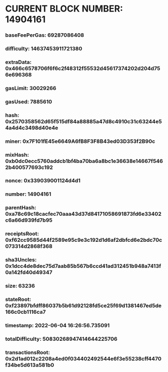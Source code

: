 # CURRENT BLOCK NUMBER: 14904161

### baseFeePerGas: 69287086408
### difficulty: 14637453911721380
### extraData: 0x466c6578706f6f6c2f48312f55532d45617374202d204d756e696368
### gasLimit: 30029266
### gasUsed: 7885610
### hash: 0x2570358562d65f515df84a88885a47d8c4910c31c63244e54a4d4c3498d40e4e
### miner: 0x7F101fE45e6649A6fB8F3F8B43ed03D353f2B90c
### mixHash: 0xb0dc0ecc5760addcb1bf4ba70ba6a8bc1e36638e14667f5462b400577693c192
### nonce: 0x339039001124d4d1
### number: 14904161
### parentHash: 0xa78c69c18cacfec70aaa43d37d84171058691873fd6e33402c6a66d939fd7b95
### receiptsRoot: 0xf62cc9585d44f2589e95c9e3c192d1d6af2dbfcd6e2bdc70c073314d2868f368
### sha3Uncles: 0x1dcc4de8dec75d7aab85b567b6ccd41ad312451b948a7413f0a142fd40d49347
### size: 63236
### stateRoot: 0xf23897bfdff86037b5b61d92128fd5ce25f69d1381467ed5de166c0cb1116ca7
### timestamp: 2022-06-04 16:26:56.735091
### totalDifficulty: 50830268947414644225706
### transactionsRoot: 0x2d1ad012c2208a4ed0f034402492544e6f3e55238cff4470f34be5d613a581b0
